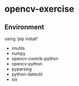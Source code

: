# opencv-exercise

## Environment
using 'pip install'
- imutils
- numpy 
- opencv-contrib-python
- opencv-python
- pyparsing 
- python-dateutil  
- six

